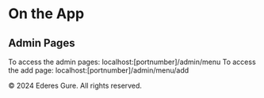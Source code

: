 # On the App

## Admin Pages

To access the admin pages: localhost:[portnumber]/admin/menu
To access the add page: localhost:[portnumber]/admin/menu/add


&copy; 2024 Ederes Gure. All rights reserved.
